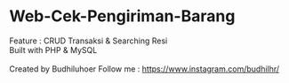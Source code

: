 # Web-Cek-Pengiriman-Barang
Feature : CRUD Transaksi & Searching Resi 
<br>
Built with PHP & MySQL 
<br><br>
Created by Budhiluhoer 
Follow me : https://www.instagram.com/budhilhr/
